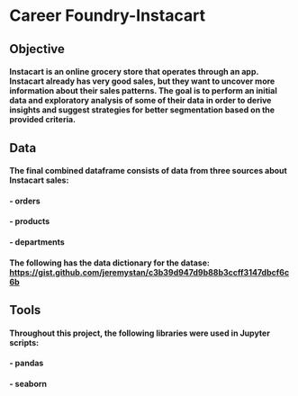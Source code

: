 # Career Foundry-Instacart
## Objective
#### Instacart is an online grocery store that operates through an app. Instacart already has very good sales, but they want to uncover more information about their sales patterns. The goal is to perform an initial data and exploratory analysis of some of their data in order to derive insights and suggest strategies for better segmentation based on the provided criteria. 
## Data
#### The final combined dataframe consists of data from three sources about Instacart sales:
#### - orders
#### - products
#### - departments
#### The following has the data dictionary for the datase: https://gist.github.com/jeremystan/c3b39d947d9b88b3ccff3147dbcf6c6b
## Tools
#### Throughout this project, the following libraries were used in Jupyter scripts:
#### - pandas
#### - seaborn
